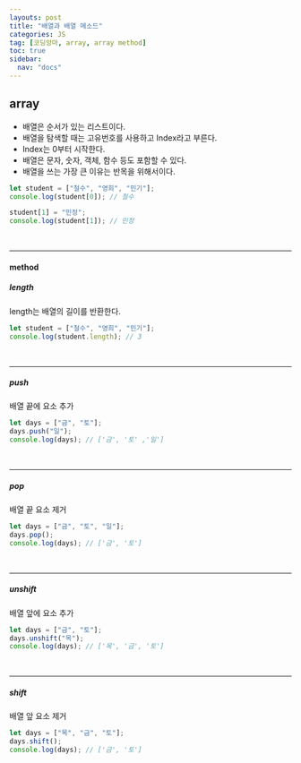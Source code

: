 ```yaml
---
layouts: post
title: "배열과 배열 메소드"
categories: JS
tag: [코딩앙마, array, array method]
toc: true
sidebar:
  nav: "docs"
---
```


## array

<ul>
<li>배열은 순서가 있는 리스트이다.</li>
<li>배열을 탐색할 때는 고유번호를 사용하고 Index라고 부른다.</li>
<li>Index는 0부터 시작한다.</li>
<li>배열은 문자, 숫자, 객체, 함수 등도 포함할 수 있다.</li>
<li>배열을 쓰는 가장 큰 이유는 반목을 위해서이다.</li>
</ul>

```js
let student = ["철수", "영희", "민기"];
console.log(student[0]); // 철수

student[1] = "민정";
console.log(student[1]); // 민정
```

<br/>

---

#### method

##### length

length는 배열의 길이를 반환한다.

```js
let student = ["철수", "영희", "민기"];
console.log(student.length); // 3
```

<br/>

---

##### push

배열 끝에 요소 추가

```js
let days = ["금", "토"];
days.push("일");
console.log(days); // ['금', '토' ,'일']
```

<br/>

---

##### pop

배열 끝 요소 제거

```js
let days = ["금", "토", "일"];
days.pop();
console.log(days); // ['금', '토']
```

<br/>

---

##### unshift

배열 앞에 요소 추가

```js
let days = ["금", "토"];
days.unshift("목");
console.log(days); // ['목', '금', '토']
```

<br/>

---

##### shift

배열 앞 요소 제거

```js
let days = ["목", "금", "토"];
days.shift();
console.log(days); // ['금', '토']
```
